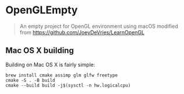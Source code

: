 # OpenGLEmpty
> An empty project for OpenGL environment
> using macOS
> modified from https://github.com/JoeyDeVries/LearnOpenGL
## Mac OS X building
Building on Mac OS X is fairly simple:
```
brew install cmake assimp glm glfw freetype
cmake -S . -B build
cmake --build build -j$(sysctl -n hw.logicalcpu)
```

